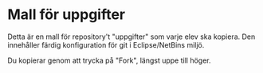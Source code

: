 Mall för uppgifter
==================

Detta är en mall för repository't "uppgifter" som varje elev ska kopiera.
Den innehåller färdig konfiguration för git i Eclipse/NetBins miljö.

Du kopierar genom att trycka på "Fork", längst uppe till höger.
